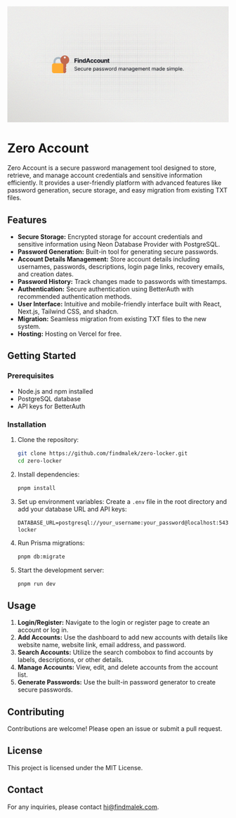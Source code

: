 ![hero](github.png)

# Zero Account

Zero Account is a secure password management tool designed to store, retrieve, and manage account credentials and sensitive information efficiently. It provides a user-friendly platform with advanced features like password generation, secure storage, and easy migration from existing TXT files.

## Features

- **Secure Storage:** Encrypted storage for account credentials and sensitive information using Neon Database Provider with PostgreSQL.
- **Password Generation:** Built-in tool for generating secure passwords.
- **Account Details Management:** Store account details including usernames, passwords, descriptions, login page links, recovery emails, and creation dates.
- **Password History:** Track changes made to passwords with timestamps.
- **Authentication:** Secure authentication using BetterAuth with recommended authentication methods.
- **User Interface:** Intuitive and mobile-friendly interface built with React, Next.js, Tailwind CSS, and shadcn.
- **Migration:** Seamless migration from existing TXT files to the new system.
- **Hosting:** Hosting on Vercel for free.

## Getting Started

### Prerequisites

- Node.js and npm installed
- PostgreSQL database
- API keys for BetterAuth

### Installation

1. Clone the repository:

   ```bash
   git clone https://github.com/findmalek/zero-locker.git
   cd zero-locker
   ```

2. Install dependencies:

   ```bash
   pnpm install
   ```

3. Set up environment variables:
   Create a `.env` file in the root directory and add your database URL and API keys:

   ```
   DATABASE_URL=postgresql://your_username:your_password@localhost:5432/zero-locker
   ```

4. Run Prisma migrations:

   ```bash
   pnpm db:migrate
   ```

5. Start the development server:
   ```bash
   pnpm run dev
   ```

## Usage

1. **Login/Register:** Navigate to the login or register page to create an account or log in.
2. **Add Accounts:** Use the dashboard to add new accounts with details like website name, website link, email address, and password.
3. **Search Accounts:** Utilize the search combobox to find accounts by labels, descriptions, or other details.
4. **Manage Accounts:** View, edit, and delete accounts from the account list.
5. **Generate Passwords:** Use the built-in password generator to create secure passwords.

## Contributing

Contributions are welcome! Please open an issue or submit a pull request.

## License

This project is licensed under the MIT License.

## Contact

For any inquiries, please contact [hi@findmalek.com](mailto:hi@findmalek.com).
